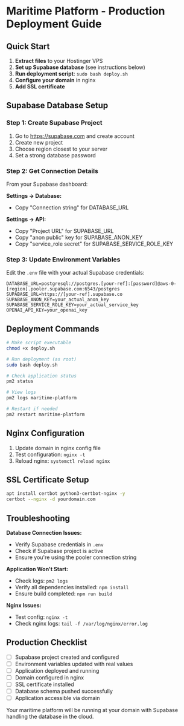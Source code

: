 # Maritime Platform - Production Deployment Guide

## Quick Start

1. **Extract files** to your Hostinger VPS
2. **Set up Supabase database** (see instructions below)
3. **Run deployment script**: `sudo bash deploy.sh`
4. **Configure your domain** in nginx
5. **Add SSL certificate**

## Supabase Database Setup

### Step 1: Create Supabase Project
1. Go to https://supabase.com and create account
2. Create new project
3. Choose region closest to your server
4. Set a strong database password

### Step 2: Get Connection Details
From your Supabase dashboard:

**Settings → Database:**
- Copy "Connection string" for DATABASE_URL

**Settings → API:**
- Copy "Project URL" for SUPABASE_URL
- Copy "anon public" key for SUPABASE_ANON_KEY
- Copy "service_role secret" for SUPABASE_SERVICE_ROLE_KEY

### Step 3: Update Environment Variables
Edit the `.env` file with your actual Supabase credentials:

```env
DATABASE_URL=postgresql://postgres.[your-ref]:[password]@aws-0-[region].pooler.supabase.com:6543/postgres
SUPABASE_URL=https://[your-ref].supabase.co
SUPABASE_ANON_KEY=your_actual_anon_key
SUPABASE_SERVICE_ROLE_KEY=your_actual_service_key
OPENAI_API_KEY=your_openai_key
```

## Deployment Commands

```bash
# Make script executable
chmod +x deploy.sh

# Run deployment (as root)
sudo bash deploy.sh

# Check application status
pm2 status

# View logs
pm2 logs maritime-platform

# Restart if needed
pm2 restart maritime-platform
```

## Nginx Configuration

1. Update domain in nginx config file
2. Test configuration: `nginx -t`
3. Reload nginx: `systemctl reload nginx`

## SSL Certificate Setup

```bash
apt install certbot python3-certbot-nginx -y
certbot --nginx -d yourdomain.com
```

## Troubleshooting

**Database Connection Issues:**
- Verify Supabase credentials in `.env`
- Check if Supabase project is active
- Ensure you're using the pooler connection string

**Application Won't Start:**
- Check logs: `pm2 logs`
- Verify all dependencies installed: `npm install`
- Ensure build completed: `npm run build`

**Nginx Issues:**
- Test config: `nginx -t`
- Check nginx logs: `tail -f /var/log/nginx/error.log`

## Production Checklist

- [ ] Supabase project created and configured
- [ ] Environment variables updated with real values
- [ ] Application deployed and running
- [ ] Domain configured in nginx
- [ ] SSL certificate installed
- [ ] Database schema pushed successfully
- [ ] Application accessible via domain

Your maritime platform will be running at your domain with Supabase handling the database in the cloud.